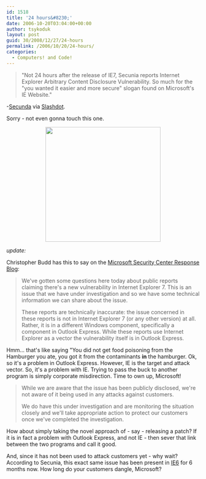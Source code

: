 ```yaml
---
id: 1518
title: '24 hours&#8230;'
date: 2006-10-20T03:04:00+00:00
author: tsykoduk
layout: post
guid: 30/2008/12/27/24-hours
permalink: /2006/10/20/24-hours/
categories:
  - Computers! and Code!
---
```

<blockquote> "Not 24 hours after the release of <span class="caps">IE7</span>, Secunia reports Internet Explorer Arbitrary Content Disclosure Vulnerability. So much for the "you wanted it easier and more secure" slogan found on Microsoft's IE Website."</blockquote>

<p>-<a href="http://secunia.com/Internet_Explorer_Arbitrary_Content_Disclosure_Vulnerability_Test/">Secunda</a> via <a href="http://slashdot.org/article.pl?sid=06/10/19/1326247&#38;from=rss">Slashdot</a>.</p>


<p>Sorry - not even gonna  touch this one.</p>


<center><img src="http://greg.nokes.name/assets/2006/10/20/ie7.png" width="300px" /></center>

<p><i>update:</i></p>


<p>Christopher Budd has this to say on the <a href="http://blogs.technet.com/msrc/archive/2006/10/19/information-on-reports-of-ie-7-vulnerability.aspx">Microsoft Security Center Response Blog</a>:</p>


<blockquote>We've gotten some questions here today about public reports claiming there's a new vulnerability in Internet Explorer 7.  This is an issue that we have under investigation and so we have some technical information we can share about the issue.

<p>These reports are technically inaccurate: the issue concerned in these reports is not in Internet Explorer 7 (or any other version) at all. Rather, it is in a different Windows component, specifically a component in Outlook Express. While these reports use Internet Explorer as a vector the vulnerability itself is in Outlook Express.</blockquote></p>


<p>Hmm... that's like saying "You did not get food poisoning from the Hamburger you ate, you got it from the contaminants <strong>in</strong> the hamburger. Ok, so it's a problem in Outlook Express. However, IE is the target and attack vector. So, it's a problem with IE. Trying to pass the buck to another program is simply corporate misdirection. Time to own up, Microsoft!</p>


<blockquote>While we are aware that the issue has been publicly disclosed, we're not aware of it being used in any attacks against customers.

<p>We do have this under investigation and are monitoring the situation closely and we'll take appropriate action to protect our customers once we've completed the investigation.</blockquote></p>


<p>How about simply taking the novel approach of - say - releasing a patch? If it is in fact a problem with Outlook Express, and not IE - then sever that link between the two programs and call it good.</p>


<p>And, since it has not been used to attack customers yet - why wait? According to Secunia, this exact same issue has been present in <a href="http://secunia.com/advisories/19738/"><span class="caps">IE6</span></a> for 6 months now. How long do your customers dangle, Microsoft?</p>